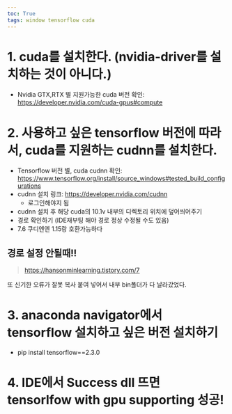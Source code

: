 ```yaml
---
toc: True
tags: window tensorflow cuda
---
```



# 1. cuda를 설치한다. (nvidia-driver를 설치하는 것이 아니다.)
* Nvidia GTX,RTX 별 지원가능한 cuda 버전 확인: <https://developer.nvidia.com/cuda-gpus#compute>


# 2. 사용하고 싶은 tensorflow 버전에 따라서, cuda를 지원하는 cudnn를 설치한다.
* Tensorflow 버전 별, cuda cudnn 확인: <https://www.tensorflow.org/install/source_windows#tested_build_configurations>
* cudnn 설치 링크: <https://developer.nvidia.com/cudnn>
  * 로그인해야지 됨
* cudnn 설치 후 해당 cuda의 10.1v 내부의 디렉토리 위치에 덮어씌어주기
* 경로 확인하기 (IDE재부팅 해야 경로 정상 수정될 수도 있음)
* 7.6 쿠디엔엔 1.15랑 호환가능하다

## 경로 설정 안될때!!
> https://hansonminlearning.tistory.com/7

또 신기한 오류가 잘못 복사 붙여 넣어서 내부 bin폴더가 다 날라갔었다.

# 3. anaconda navigator에서 tensorflow 설치하고 싶은 버전 설치하기
* pip install tensorflow==2.3.0

# 4. IDE에서 Success dll 뜨면 tensorlfow with gpu supporting 성공!
